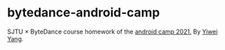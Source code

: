 # bytedance-android-camp
SJTU × ByteDance course homework of the [android camp 2021.](https://github.com/bytedance-android-camp-sjtu-2021/)
By [Yiwei Yang](https://github.com/Smileglaze).
